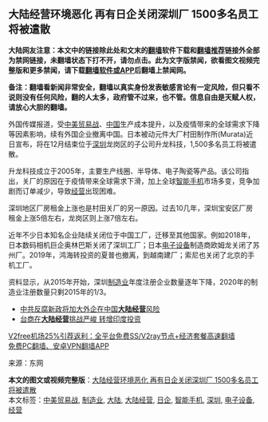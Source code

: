  <h2>大陆经营环境恶化 再有日企关闭深圳厂 1500多名员工将被遣散</h2> <p class="notice"><b>大陆网友注意：本文中的链接除此处和文末的<a href="https://github.com/bannedbook/fanqiang" >翻墙</a>软件下载和<a href="https://github.com/killgcd/justmysocks/blob/master/README.md">翻墙推荐</a>链接外全部为禁网链接，未翻墙状态下打不开，请勿点击。此为文字版禁闻，欲看图文视频完整版和更多禁闻，请下载<a href="https://github.com/bannedbook/fanqiang">翻墙软件或APP</a>后翻墙上禁闻网。</p><p>备注：翻墙看新闻非常安全，翻墙以真实身份发表敏感言论有一定风险，但只看不说则没有任何风险，翻的人太多，政府管不过来，也不管。信息自由是天赋人权，请放心大胆的翻墙。</b></p>  <div class="entry"> <p id="conimg">外国传媒报道，受<a href="https://www.bannedbook.org/bnews/tag/%e4%b8%ad%e7%be%8e%e8%b4%b8%e6%98%93%e6%88%98/" class="st_tag internal_tag" rel="tag" title="标签 中美贸易战 下的日志">中美贸易战</a>、<span class='wp_keywordlink_affiliate'><a href="https://www.bannedbook.org/" title="中国" target="_blank">中国</a></span>生产成本提升，以及疫情带来的全球需求下降等因素影响，续有外国企业撤离中国。日本被动元件大厂村田制作所(Murata)近日宣布，将在12月结束位于<a href="https://www.bannedbook.org/bnews/tag/%e6%b7%b1%e5%9c%b3/" class="st_tag internal_tag" rel="tag" title="标签 深圳 下的日志">深圳</a>龙岗区的子公司升龙科技，1,500多名员工将被遣散。</p> <p>升龙科技成立于2005年，主要生产线圈、半导体、电子陶瓷等产品。该公司指出，关厂的原因在于疫情带来全球需求下滑，加上全球<a href="https://www.bannedbook.org/bnews/tag/%e6%99%ba%e8%83%bd%e6%89%8b%e6%9c%ba/" class="st_tag internal_tag" rel="tag" title="标签 智能手机 下的日志">智能手机</a>市场多变，竞争加剧而订单减少，导致<a href="https://www.bannedbook.org/bnews/tag/%E7%BB%8F%E8%90%A5/" class="st_tag internal_tag" rel="tag" title="标签 经营 下的日志">经营</a>出现困难。</p> <p>深圳地区厂房租金上涨也是村田关厂的另一原因。过去10几年，深圳宝安区厂房租金上涨5倍左右，龙岗区则上涨7倍左右。</p>  <p>近年不少日本知名企业陆续关闭位于中国工厂，迁移至其他国家。例如2018年，日本数码相机巨企奥林巴斯关闭了深圳工厂；日本<a href="https://www.bannedbook.org/bnews/tag/%e7%94%b5%e5%ad%90%e8%ae%be%e5%a4%87/" class="st_tag internal_tag" rel="tag" title="标签 电子设备 下的日志">电子设备</a>制造商欧姆龙关闭了苏州厂。2019年，鸿海转投资的夏普也撤离，到越南建厂；索尼也关闭了北京的手机工厂。</p> <p>资料显示，从2015年开始，深圳<a href="https://www.bannedbook.org/bnews/tag/%e5%88%b6%e9%80%a0%e4%b8%9a/" class="st_tag internal_tag" rel="tag" title="标签 制造业 下的日志">制造业</a>年度注册企业数量逐年下降，2020年的制造业注册数量只剩2015年的1/3。</p> <ul class='op-related-articles' title='相关阅读'> <li><a href='https://www.bannedbook.org/bnews/finance/20180113/885332.html' target='_blank'>中共反腐新政将加大外企在中国<b>大陆经营</b>风险</a></li> <li><a href='https://www.bannedbook.org/bnews/taiwannews/20160217/503260.html' target='_blank'>台商在<b>大陆经营</b>挑战严峻 转增印度投资</a></li> </ul> <p class="texttj"> <a href="https://www.bannedbook.org/forum23/topic22702.html" target="_blank">V2free机场25%引荐返利：全平台免费SS/V2ray节点+经济套餐高速翻墙</a><br/> <a href="https://github.com/bannedbook/fanqiang/wiki/%E7%A6%81%E9%97%BB%E7%BD%91%E5%AE%89%E5%8D%93%E7%BF%BB%E5%A2%99%E6%96%B0%E9%97%BBAPP" target="_blank">免费PC翻墙、安卓VPN翻墙APP</a></p><p> 来源：东网 </p> <a name='sharetosocial'></a>       <div><b>本文的图文或视频完整版</b>：<a href='https://www.bannedbook.org/bnews/topimagenews/20201207/1443309.html'>大陆经营环境恶化 再有日企关闭深圳厂 1500多名员工将被遣散</a></div>  </div><!--END ENTRY--> <div class="postfooter"> <div>本文标签：<a href="https://www.bannedbook.org/bnews/tag/%e4%b8%ad%e7%be%8e%e8%b4%b8%e6%98%93%e6%88%98/" rel="tag">中美贸易战</a>, <a href="https://www.bannedbook.org/bnews/tag/%e5%88%b6%e9%80%a0%e4%b8%9a/" rel="tag">制造业</a>, <a href="https://www.bannedbook.org/bnews/tag/%e5%a4%a7%e9%99%86/" rel="tag">大陆</a>, <a href="https://www.bannedbook.org/bnews/tag/%E5%A4%A7%E9%99%86%E7%BB%8F%E8%90%A5/" rel="tag">大陆经营</a>, <a href="https://www.bannedbook.org/bnews/tag/%E6%97%A5%E4%BC%81/" rel="tag">日企</a>, <a href="https://www.bannedbook.org/bnews/tag/%e6%99%ba%e8%83%bd%e6%89%8b%e6%9c%ba/" rel="tag">智能手机</a>, <a href="https://www.bannedbook.org/bnews/tag/%e6%b7%b1%e5%9c%b3/" rel="tag">深圳</a>, <a href="https://www.bannedbook.org/bnews/tag/%e7%94%b5%e5%ad%90%e8%ae%be%e5%a4%87/" rel="tag">电子设备</a>, <a href="https://www.bannedbook.org/bnews/tag/%E7%BB%8F%E8%90%A5/" rel="tag">经营</a></div>  </div><!--END POSTFOOTER--> 